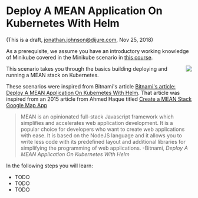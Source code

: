 # Deploy A MEAN Application On Kubernetes With Helm #

(This is a draft, jonathan.johnson@dijure.com, Nov 25, 2018)

As a prerequisite, we assume you have an introductory working knowledge of Minikube covered in the Minikube scenario in [this course](https://www.katacoda.com/javajon/courses/kubernetes-fundamentals).

<img align="right" src="/javajon/courses/kubernetes-applications/mean/assets/mapapp.png">

This scenario takes you through the basics building deploying and running a MEAN stack on Kubernetes.

These scenarios were inspired from Bitnami's article [Bitnami's article: Deploy A MEAN Application On Kubernetes With Helm](https://docs.bitnami.com/kubernetes/how-to/deploy-mean-application-kubernetes-helm/). That article was inspired from an 2015 article from Ahmed Haque titled [Create a MEAN Stack Google Map App](https://scotch.io/tutorials/making-mean-apps-with-google-maps-part-i)

> MEAN is an opinionated full-stack Javascript framework which simplifies and accelerates web application development. It is a popular choice for developers who want to create web applications with ease. It is based on the NodeJS language and it allows you to write less code with its predefined layout and additional libraries for simplifying the programming of web applications. -Bitnami, _Deploy A MEAN Application On Kubernetes With Helm_

In the following steps you will learn:

- TODO
- TODO
- TODO
